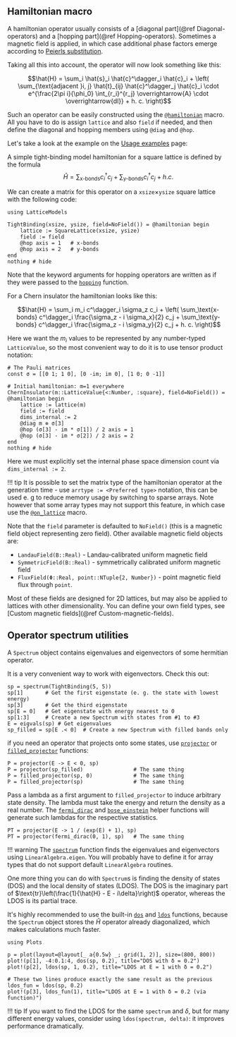 ## Hamiltonian macro

A hamiltonian operator usually consists of a [diagonal part](@ref Diagonal-operators) and a [hopping part](@ref Hopping-operators). 
Sometimes a magnetic field is applied, in which case additional phase factors emerge according to [Peierls substitution](https://en.wikipedia.org/wiki/Peierls_substitution). 

Taking all this into account, the operator will now look something like this:

$$\hat{H} = 
\sum_i \hat{s}_i \hat{c}^\dagger_i \hat{c}_i + \left( \sum_{\text{adjacent }i, j} \hat{t}_{ij} \hat{c}^\dagger_j \hat{c}_i
\cdot e^{\frac{2\pi i}{\phi_0} \int_{r_i}^{r_j} \overrightarrow{A} \cdot \overrightarrow{dl}} + h. c. \right)$$

Such an operator can be easily constructed using the [`@hamiltonian`](@ref) macro. 
All you have to do is assign `lattice` and also `field` if needed, and then define the diagonal and hopping members using `@diag` and `@hop`.

Let's take a look at the example on the [Usage examples](@ref) page:

A simple tight-binding model hamiltonian for a square lattice is defined by the formula 
$$\hat{H} = \sum_\text{x-bonds} c^\dagger_i c_j + \sum_\text{y-bonds} c^\dagger_i c_j + h. c.$$

We can create a matrix for this operator on a `xsize`×`ysize` square lattice with the following code:

```@setup env
using LatticeModels
```

```@example env
TightBinding(xsize, ysize, field=NoField()) = @hamiltonian begin
    lattice := SquareLattice(xsize, ysize)
    field := field
    @hop axis = 1   # x-bonds
    @hop axis = 2   # y-bonds
end
nothing # hide
```

Note that the keyword arguments for hopping operators are written as if they were passed to the [`hopping`](@ref) function.

For a Chern insulator the hamiltonian looks like this:

$$\hat{H} = 
\sum_i m_i c^\dagger_i \sigma_z c_i + \left(
\sum_\text{x-bonds} c^\dagger_i \frac{\sigma_z - i \sigma_x}{2} c_j + 
\sum_\text{y-bonds} c^\dagger_i \frac{\sigma_z - i \sigma_y}{2} c_j + 
h. c. \right)$$

Here we want the $m_i$ values to be represented by any number-typed `LatticeValue`, so the most convenient way to do it is to use tensor product notation:

```@example env
# The Pauli matrices
const σ = [[0 1; 1 0], [0 -im; im 0], [1 0; 0 -1]]

# Initial hamiltonian: m=1 everywhere
ChernInsulator(m::LatticeValue{<:Number, :square}, field=NoField()) = @hamiltonian begin   
    lattice := lattice(m)
    field := field
    dims_internal := 2
    @diag m ⊗ σ[3]
    @hop (σ[3] - im * σ[1]) / 2 axis = 1
    @hop (σ[3] - im * σ[2]) / 2 axis = 2
end
nothing # hide
```

Here we must explicitly set the internal phase space dimension count via `dims_internal := 2`.

!!! tip
    It is possible to set the matrix type of the hamiltonian operator at the generation time - use `arrtype := <Preferred type>` notation, this can be used e. g to reduce memory usage by switching to sparse arrays.
    Note however that some array types may not support this feature, in which case use the [`@on_lattice`](@ref) macro.

Note that the `field` parameter is defaulted to `NoField()` (this is a magnetic field object representing zero field). Other available magnetic field objects are:

- `LandauField(B::Real)` - Landau-calibrated uniform magnetic field
- `SymmetricField(B::Real)` - symmetrically calibrated uniform magnetic field
- `FluxField(Φ::Real, point::NTuple{2, Number})` - point magnetic field flux through `point`.

Most of these fields are designed for 2D lattices, but may also be applied to lattices with other dimensionality. You can define your own field types, see [Custom magnetic fields](@ref Custom-magnetic-fields).

## Operator spectrum utilities

A `Spectrum` object contains eigenvalues and eigenvectors of some hermitian operator. 

It is a very convenient way to work with eigenvectors. Check this out:

```@repl env
sp = spectrum(TightBinding(5, 5))
sp[1]       # Get the first eigenstate (e. g. the state with lowest energy)
sp[3]       # Get the third eigenstate
sp[E = 0]   # Get eigenstate with energy nearest to 0
sp[1:3]     # Create a new Spectrum with states from #1 to #3
E = eigvals(sp) # Get eigenvalues
sp_filled = sp[E .< 0]  # Create a new Spectrum with filled bands only
```

if you need an operator that projects onto some states, use [`projector`](@ref) or [`filled_projector`](@ref) functions:

```@repl env
P = projector(E -> E < 0, sp)
P = projector(sp_filled)                # The same thing
P = filled_projector(sp, 0)             # The same thing
P = filled_projector(sp)                # The same thing
```

Pass a lambda as a first argument to `filled_projector` to induce arbitrary state density. 
The lambda must take the energy and return the density as a real number.
The [`fermi_dirac`](@ref) and [`bose_einstein`](@ref) helper functions will generate such lambdas for the respective statistics.

```@repl env
PT = projector(E -> 1 / (exp(E) + 1), sp)
PT = projector(fermi_dirac(0, 1), sp)   # The same thing
```

!!! warning
    The [`spectrum`](@ref) function finds the eigenvalues and eigenvectors using `LinearAlgebra.eigen`.
    You will probably have to define it for array types that do not support default `LinearAlgebra` routines.

One more thing you can do with `Spectrum`s is finding the density of states (DOS) and the local density of states (LDOS). 
The DOS is the imaginary part of $\text{tr}\left(\frac{1}{\hat{H} - E - i\delta}\right)$ operator, whereas the LDOS is its partial trace.

It's highly recommended to use the built-in [`dos`](@ref) and [`ldos`](@ref) functions, because the `Spectrum` object stores the $\hat{H}$ operator already diagonalized, which makes calculations much faster.

```@example env
using Plots

p = plot(layout=@layout[_ a{0.5w} _; grid(1, 2)], size=(800, 800))
plot!(p[1], -4:0.1:4, dos(sp, 0.2), title="DOS with δ = 0.2")
plot!(p[2], ldos(sp, 1, 0.2), title="LDOS at E = 1 with δ = 0.2")

# These two lines produce exactly the same result as the previous
ldos_fun = ldos(sp, 0.2)
plot!(p[3], ldos_fun(1), title="LDOS at E = 1 with δ = 0.2 (via function)")
```

!!! tip
    If you want to find the LDOS for the same `spectrum` and $\delta$, but for many different energy values, consider using `ldos(spectrum, delta)`: it improves performance dramatically.
